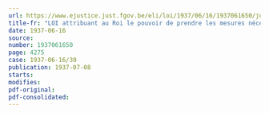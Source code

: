 ```yaml
---
url: https://www.ejustice.just.fgov.be/eli/loi/1937/06/16/1937061650/justel
title-fr: "LOI attribuant au Roi le pouvoir de prendre les mesures nécessaires pour assurer la mobilisation de la Nation et la protection de la population en cas de guerre"
date: 1937-06-16
source:
number: 1937061650
page: 4275
case: 1937-06-16/30
publication: 1937-07-08
starts:
modifies:
pdf-original:
pdf-consolidated:
---
```


